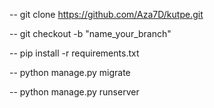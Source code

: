 -- git clone https://github.com/Aza7D/kutpe.git

-- git checkout -b "name_your_branch"

-- pip install -r requirements.txt

-- python manage.py migrate

-- python manage.py runserver
